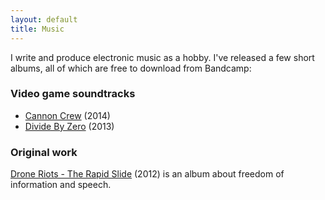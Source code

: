 ```yaml
---
layout: default
title: Music
---
```


I write and produce electronic music as a hobby. I've released a few short albums, all of which are free to download from Bandcamp:

### Video game soundtracks

* [Cannon Crew](https://loganhood.bandcamp.com/album/cannon-crew) (2014)
* [Divide By Zero](https://loganhood.bandcamp.com/album/divide-by-zero) (2013)

### Original work

[Drone Riots - The Rapid Slide](https://droneriots.bandcamp.com/album/the-rapid-slide) (2012) is an album about freedom of information and speech.
